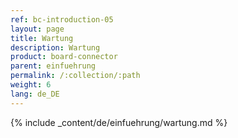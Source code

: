 ```yaml
---
ref: bc-introduction-05
layout: page
title: Wartung
description: Wartung
product: board-connector
parent: einfuehrung
permalink: /:collection/:path
weight: 6
lang: de_DE
---
```


{% include _content/de/einfuehrung/wartung.md  %}
